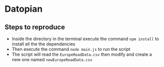 # Datopian

## Steps to reproduce

- Inside the directory in the terminal execute the command `npm install` to install all the the dependencies
- Then execute the command `node main.js` to run the script
- The script will read the `EuropeRoadData.csv` then modify and create a new one named `newEuropeRoadData.csv`